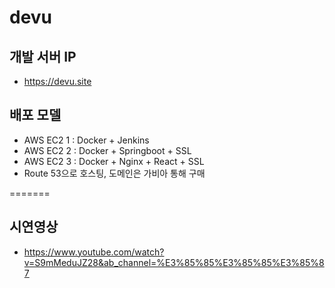 # devu
## 개발 서버 IP
- https://devu.site
## 배포 모델
- AWS EC2 1 : Docker + Jenkins
- AWS EC2 2 : Docker + Springboot + SSL
- AWS EC2 3 : Docker + Nginx + React + SSL
- Route 53으로 호스팅, 도메인은 가비아 통해 구매

=======
## 시연영상
- https://www.youtube.com/watch?v=S9mMeduJZ28&ab_channel=%E3%85%85%E3%85%85%E3%85%87
